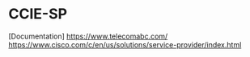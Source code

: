 # CCIE-SP
[Documentation]
https://www.telecomabc.com/
https://www.cisco.com/c/en/us/solutions/service-provider/index.html
